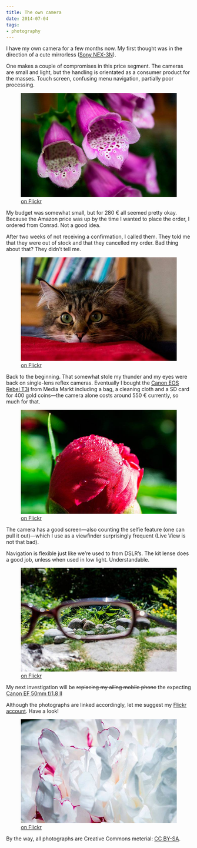 ```yaml
---
title: The own camera
date: 2014-07-04
tags:
- photography
---
```

I have my own camera for a few months now. My first thought was in the direction of a cute mirrorless ([Sony NEX-3N](http://www.amazon.com/Sony-NEX-3NL-Compact-Interchangeable-Digital/dp/B00BF9MUBM)).

One makes a couple of compromises in this price segment. The cameras are small and light, but the handling is orientated as a consumer product for the masses. Touch screen, confusing menu navigation, partially poor processing.

<figure>
  <img src="/img/posts/flickr-1.jpg" alt="Foxglove">
  <figcaption><a href="https://www.flickr.com/photos/kleinfreund/14366190156/">on Flickr</a></figcaption>
</figure>

My budget was somewhat small, but for 280 € all seemed pretty okay. Because the Amazon price was up by the time I wanted to place the order, I ordered from Conrad. Not a good idea.

After two weeks of not receiving a confirmation, I called them. They told me that they were out of stock and that they cancelled my order. Bad thing about that? They didn’t tell me.

<figure>
  <img src="/img/posts/flickr-2.jpg" alt="Eva — Siberean Forest Cat">
  <figcaption><a href="https://www.flickr.com/photos/kleinfreund/14032864382/">on Flickr</a></figcaption>
</figure>

Back to the beginning. That somewhat stole my thunder and my eyes were back on single-lens reflex cameras. Eventually I bought the [Canon EOS Rebel T3i](http://www.amazon.com/Canon-Digital-Imaging-18-55mm-3-5-5-6/dp/B004J3V90Y) from Media Markt including a bag, a cleaning cloth and a SD card for 400 gold coins—the camera alone costs around 550 € currently, so much for that.

<figure>
  <img src="/img/posts/flickr-3.jpg" alt="Peony (red)">
  <figcaption><a href="https://www.flickr.com/photos/kleinfreund/14274453544/">on Flickr</a></figcaption>
</figure>

The camera has a good screen—also counting the selfie feature (one can pull it out)—which I use as a viewfinder surprisingly frequent (Live View is not that bad).

Navigation is flexible just like we’re used to from DSLR’s. The kit lense does a good job, unless when used in low light. Understandable.

<figure>
  <img src="/img/posts/flickr-4.jpg" alt="The garden through glasses">
  <figcaption><a href="https://www.flickr.com/photos/kleinfreund/14522077401/">on Flickr</a></figcaption>
</figure>

My next investigation will be ~~replacing my ailing mobile phone~~ the expecting [Canon EF 50mm f/1.8 II](http://www.amazon.com/Canon-50mm-1-8-Camera-Lens/dp/B00007E7JU)

Although the photographs are linked accordingly, let me suggest my [Flickr account](https://www.flickr.com/photos/kleinfreund). Have a look!

<figure>
  <img src="/img/posts/flickr-5.jpg" alt="Peony (white)">
  <figcaption><a href="https://www.flickr.com/photos/kleinfreund/14349218616/">on Flickr</a></figcaption>
</figure>

By the way, all photographs are Creative Commons meterial: [CC BY-SA](http://creativecommons.org/licenses/by-sa/3.0/).

